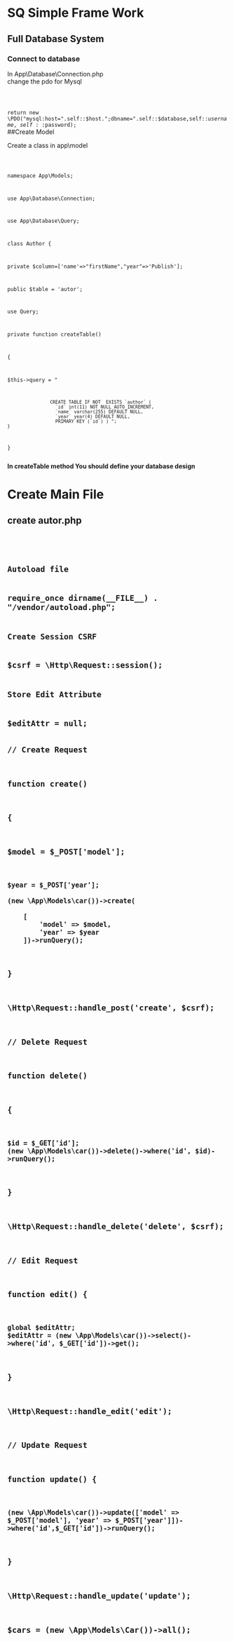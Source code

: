 # SQ Simple Frame Work
## Full Database System
<h3>Connect to database</h3>
<p>In App\Database\Connection.php
<br>change the pdo for Mysql</p>
<code>

return new \PDO("mysql:host=".self::$host.";dbname=".self::$database,self::$username,self::$password);
</code>
##Create Model
<p>Create a class in app\model</p>
<code>

namespace App\Models;

use App\Database\Connection;

use App\Database\Query;

class Author
{
    
    
   private $column=['name'=>"firstName","year"=>'Publish'];
    
   public $table = 'autor';
   
   use Query;
   
   private function createTable()
   
   {
   
   $this->query = "
                    
                    CREATE TABLE IF NOT  EXISTS `author` (
                      `id` int(11) NOT NULL AUTO_INCREMENT,
                      `name` varchar(255) DEFAULT NULL,
                      `year` year(4) DEFAULT NULL,
                      PRIMARY KEY (`id`) ) ";
    }
}

</code>
<strong>In createTable method You should define your database design</strong>

<h1>Create Main File</h1>
<h2>create autor.php</p>
<code>

<h4>Autoload file</h1>
require_once dirname(__FILE__) . "/vendor/autoload.php";

<h4>Create Session CSRF</h1>
$csrf = \Http\Request::session();

<h4>Store Edit Attribute</h1>
$editAttr = null;

// Create Request

function create()

{


$model = $_POST['model'];

    $year = $_POST['year'];

    (new \App\Models\car())->create(

        [
            'model' => $model,
            'year' => $year
        ])->runQuery();
}

\Http\Request::handle_post('create', $csrf);


// Delete Request

function delete()

{

    $id = $_GET['id'];
    (new \App\Models\car())->delete()->where('id', $id)->runQuery();
}

\Http\Request::handle_delete('delete', $csrf);

// Edit Request

function edit()
{

    global $editAttr;
    $editAttr = (new \App\Models\car())->select()->where('id', $_GET['id'])->get();
}

\Http\Request::handle_edit('edit');

// Update Request

function update()
{
 
    (new \App\Models\car())->update(['model' => $_POST['model'], 'year' => $_POST['year']])->where('id',$_GET['id'])->runQuery();
}


\Http\Request::handle_update('update');

$cars = (new \App\Models\Car())->all();

</code>

